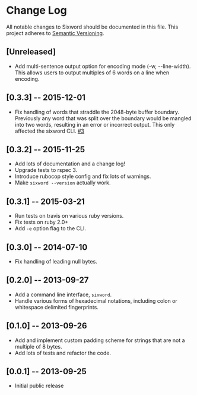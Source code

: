 # Change Log
All notable changes to Sixword should be documented in this file.
This project adheres to [Semantic Versioning](http://semver.org).

## [Unreleased]

- Add multi-sentence output option for encoding mode (-w, --line-width). This
  allows users to output multiples of 6 words on a line when encoding.

## [0.3.3] -- 2015-12-01

- Fix handling of words that straddle the 2048-byte buffer boundary. Previously
  any word that was split over the boundary would be mangled into two words,
  resulting in an error or incorrect output. This only affected the sixword
  CLI. [#3](https://github.com/ab/sixword/issues/3)

## [0.3.2] -- 2015-11-25

- Add lots of documentation and a change log!
- Upgrade tests to rspec 3.
- Introduce rubocop style config and fix lots of warnings.
- Make `sixword --version` actually work.

## [0.3.1] -- 2015-03-21

- Run tests on travis on various ruby versions.
- Fix tests on ruby 2.0+
- Add `-e` option flag to the CLI.

## [0.3.0] -- 2014-07-10

- Fix handling of leading null bytes.

## [0.2.0] -- 2013-09-27

- Add a command line interface, `sixword`.
- Handle various forms of hexadecimal notations, including colon or whitespace
  delimited fingerprints.

## [0.1.0] -- 2013-09-26

- Add and implement custom padding scheme for strings that are not a multiple
  of 8 bytes.
- Add lots of tests and refactor the code.

## [0.0.1] -- 2013-09-25

- Initial public release

<!-- vim: set tw=79 : -->
